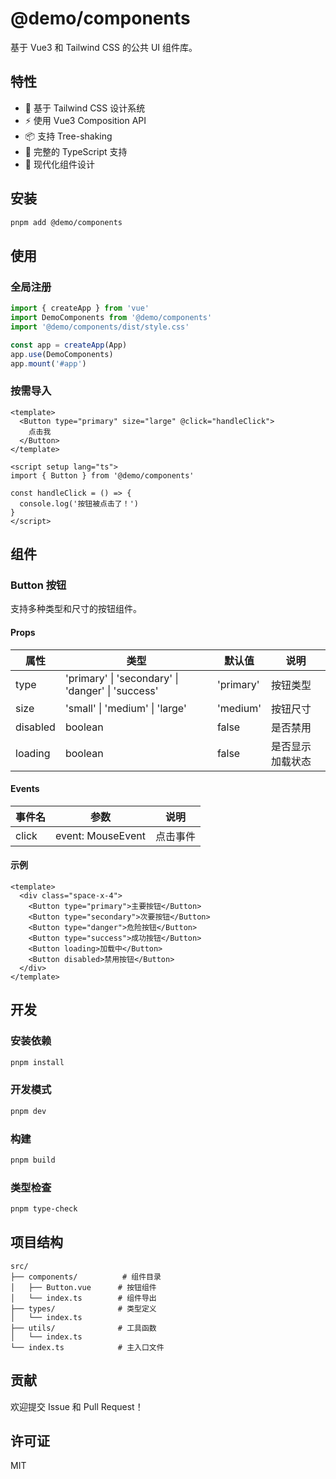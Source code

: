 # @demo/components

基于 Vue3 和 Tailwind CSS 的公共 UI 组件库。

## 特性

- 🎨 基于 Tailwind CSS 设计系统
- ⚡ 使用 Vue3 Composition API
- 📦 支持 Tree-shaking
- 🔧 完整的 TypeScript 支持
- 🎯 现代化组件设计

## 安装

```bash
pnpm add @demo/components
```

## 使用

### 全局注册

```typescript
import { createApp } from 'vue'
import DemoComponents from '@demo/components'
import '@demo/components/dist/style.css'

const app = createApp(App)
app.use(DemoComponents)
app.mount('#app')
```

### 按需导入

```vue
<template>
  <Button type="primary" size="large" @click="handleClick">
    点击我
  </Button>
</template>

<script setup lang="ts">
import { Button } from '@demo/components'

const handleClick = () => {
  console.log('按钮被点击了！')
}
</script>
```

## 组件

### Button 按钮

支持多种类型和尺寸的按钮组件。

#### Props

| 属性 | 类型 | 默认值 | 说明 |
|------|------|--------|------|
| type | 'primary' \| 'secondary' \| 'danger' \| 'success' | 'primary' | 按钮类型 |
| size | 'small' \| 'medium' \| 'large' | 'medium' | 按钮尺寸 |
| disabled | boolean | false | 是否禁用 |
| loading | boolean | false | 是否显示加载状态 |

#### Events

| 事件名 | 参数 | 说明 |
|--------|------|------|
| click | event: MouseEvent | 点击事件 |

#### 示例

```vue
<template>
  <div class="space-x-4">
    <Button type="primary">主要按钮</Button>
    <Button type="secondary">次要按钮</Button>
    <Button type="danger">危险按钮</Button>
    <Button type="success">成功按钮</Button>
    <Button loading>加载中</Button>
    <Button disabled>禁用按钮</Button>
  </div>
</template>
```

## 开发

### 安装依赖

```bash
pnpm install
```

### 开发模式

```bash
pnpm dev
```

### 构建

```bash
pnpm build
```

### 类型检查

```bash
pnpm type-check
```

## 项目结构

```
src/
├── components/          # 组件目录
│   ├── Button.vue      # 按钮组件
│   └── index.ts        # 组件导出
├── types/              # 类型定义
│   └── index.ts
├── utils/              # 工具函数
│   └── index.ts
└── index.ts            # 主入口文件
```

## 贡献

欢迎提交 Issue 和 Pull Request！

## 许可证

MIT 